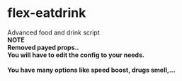 # flex-eatdrink
Advanced food and drink script
</br>
<b>NOTE</br> Removed payed props..
</br>
You will have to edit the config to your needs.
</br>
</br>
You have many options like speed boost, drugs smell,...
